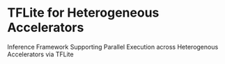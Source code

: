 # TFLite for Heterogeneous Accelerators

Inference Framework Supporting Parallel Execution across Heterogenous Accelerators via TFLite

